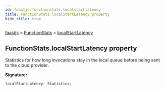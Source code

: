 ```yaml
---
id: faastjs.functionstats.localstartlatency
title: FunctionStats.localStartLatency property
hide_title: true
---
```

[faastjs](./faastjs.md) &gt; [FunctionStats](./faastjs.functionstats.md) &gt; [localStartLatency](./faastjs.functionstats.localstartlatency.md)

## FunctionStats.localStartLatency property

Statistics for how long invocations stay in the local queue before being sent to the cloud provider.

<b>Signature:</b>

```typescript
localStartLatency: Statistics;
```